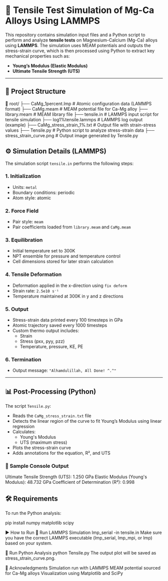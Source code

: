 # 🧪 Tensile Test Simulation of Mg-Ca Alloys Using LAMMPS

This repository contains simulation input files and a Python script to perform and analyze **tensile tests** on Magnesium-Calcium (Mg-Ca) alloys using **LAMMPS**. The simulation uses MEAM potentials and outputs the stress-strain curve, which is then processed using Python to extract key mechanical properties such as:

- **Young’s Modulus (Elastic Modulus)**
- **Ultimate Tensile Strength (UTS)**

---

## 📂 Project Structure

📁 root/
├── CaMg_1percent.lmp # Atomic configuration data (LAMMPS format)
├── CaMg.meam # MEAM potential file for Ca-Mg alloy
├── library.meam # MEAM library file
├── tensile.in # LAMMPS input script for tensile simulation
├── log1%tensile.lammps # LAMMPS log output (example)
├── CaMg_stress_strain_1%.txt # Output file with strain-stress values
├── Tensile.py # Python script to analyze stress-strain data
├── stress_strain_curve.png # Output image generated by Tensile.py


## ⚙️ Simulation Details (LAMMPS)

The simulation script `tensile.in` performs the following steps:

### 1. **Initialization**
- Units: `metal`
- Boundary conditions: periodic
- Atom style: atomic

### 2. **Force Field**
- Pair style: `meam`
- Pair coefficients loaded from `library.meam` and `CaMg.meam`

### 3. **Equilibration**
- Initial temperature set to 300K
- NPT ensemble for pressure and temperature control
- Cell dimensions stored for later strain calculation

### 4. **Tensile Deformation**
- Deformation applied in the x-direction using `fix deform`
- Strain rate: `2.5e10 s⁻¹`
- Temperature maintained at 300K in y and z directions

### 5. **Output**
- Stress-strain data printed every 100 timesteps in GPa
- Atomic trajectory saved every 1000 timesteps
- Custom thermo output includes:
  - Strain
  - Stress (pxx, pyy, pzz)
  - Temperature, pressure, KE, PE

### 6. **Termination**
- Output message: `"Alhamdulillah, All Done! ^.^"`

---

## 📊 Post-Processing (Python)

The script `Tensile.py`:

- Reads the `CaMg_stress_strain.txt` file
- Detects the linear region of the curve to fit Young’s Modulus using linear regression
- Calculates:
  - Young's Modulus
  - UTS (maximum stress)
- Plots the stress-strain curve
- Adds annotations for the equation, R², and UTS

### 📌 Sample Console Output

Ultimate Tensile Strength (UTS): 1.250 GPa
Elastic Modulus (Young's Modulus): 48.732 GPa
Coefficient of Determination (R²): 0.998


## 🛠️ Requirements

To run the Python analysis:

pip install numpy matplotlib scipy

▶️ How to Run
🔹 Run LAMMPS Simulation
lmp_serial -in tensile.in
Make sure you have the correct LAMMPS executable (lmp_serial, lmp_mpi, or lmp) based on your system.

🔹 Run Python Analysis
python Tensile.py
The output plot will be saved as stress_strain_curve.png.


🙌 Acknowledgments
Simulation run with LAMMPS
MEAM potential sourced for Ca-Mg alloys
Visualization using  Matplotlib and SciPy


